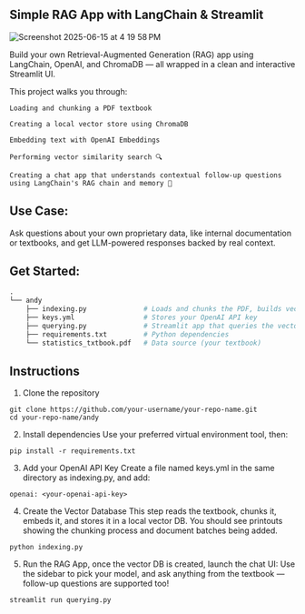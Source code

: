 ## Simple RAG App with LangChain & Streamlit

![Screenshot 2025-06-15 at 4 19 58 PM](https://github.com/user-attachments/assets/03754896-7989-4cc7-ada8-948a3405483f)


Build your own Retrieval-Augmented Generation (RAG) app using LangChain, OpenAI, and ChromaDB — all wrapped in a clean and interactive Streamlit UI.

This project walks you through:

    Loading and chunking a PDF textbook 

    Creating a local vector store using ChromaDB

    Embedding text with OpenAI Embeddings

    Performing vector similarity search 🔍

    Creating a chat app that understands contextual follow-up questions using LangChain's RAG chain and memory 🎯

## Use Case:

Ask questions about your own proprietary data, like internal documentation or textbooks, and get LLM-powered responses backed by real context.

## Get Started:

```graphql
.
└── andy
    ├── indexing.py              # Loads and chunks the PDF, builds vector DB
    ├── keys.yml                 # Stores your OpenAI API key
    ├── querying.py              # Streamlit app that queries the vector DB
    ├── requirements.txt         # Python dependencies
    └── statistics_txtbook.pdf   # Data source (your textbook)


```

## Instructions


1. Clone the repository
```
git clone https://github.com/your-username/your-repo-name.git
cd your-repo-name/andy
```
2. Install dependencies
Use your preferred virtual environment tool, then:
```
pip install -r requirements.txt
```
3. Add your OpenAI API Key
Create a file named keys.yml in the same directory as indexing.py, and add:
```
openai: <your-openai-api-key>
```

4. Create the Vector Database
This step reads the textbook, chunks it, embeds it, and stores it in a local vector DB.
You should see printouts showing the chunking process and document batches being added.
```
python indexing.py
```


5. Run the RAG App, once the vector DB is created, launch the chat UI:
Use the sidebar to pick your model, and ask anything from the textbook — follow-up questions are supported too!
```
streamlit run querying.py
```


